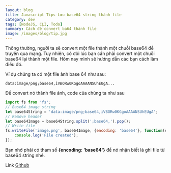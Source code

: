 ```yaml
---
layout: blog
title: Javascript Tips-Lưu base64 string thành file
category: dev
tags: [NodeJS, CLI, Todo]
summary: Cách để convert ba64 thành file
image: /images/blog/tip.jpg
---
```

Thông thường, người ta sẽ convert một file thành một chuỗi base64 để truyền qua mạng. Tuy nhiên, có đôi lúc bạn cần phải convert một chuỗi base64 lại thành một file. Hôm nay mình sẽ hướng dẫn các bạn cách làm điều đó.

Ví dụ chúng ta có một file ảnh base 64 như sau:

```
data:image/png;base64,iVBORw0KGgoAAAANSUhEUgA...
```

Để convert nó thành file ảnh, code của chúng ta như sau

```javascript
import fs from 'fs';
// Base64 image string
let base64String = 'data:image/png;base64,iVBORw0KGgoAAAANSUhEUgA'; 
// Remove header
let base64Image = base64String.split(';base64,').pop();
// Write file
fs.writeFile('image.png', base64Image, {encoding: 'base64'}, function(err) {
    console.log('File created');
});
```
Bạn nhớ phải có tham số **{encoding: 'base64'}** để nó nhận biết là ghi file từ base64 string nhé.

Link [Github](https://github.com/tokyoshare/awsome_nodejs)